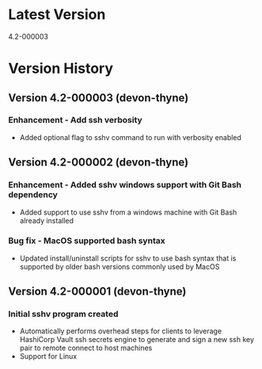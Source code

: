 # Latest Version
4.2-000003

# Version History

## Version 4.2-000003 (devon-thyne)
### Enhancement - Add ssh verbosity
* Added optional flag to sshv command to run with verbosity enabled

## Version 4.2-000002 (devon-thyne)
### Enhancement - Added sshv windows support with Git Bash dependency
* Added support to use sshv from a windows machine with Git Bash already installed

### Bug fix - MacOS supported bash syntax
* Updated install/uninstall scripts for sshv to use bash syntax that is supported by older bash versions commonly used by MacOS

## Version 4.2-000001 (devon-thyne)
### Initial sshv program created
* Automatically performs overhead steps for clients to leverage HashiCorp Vault ssh secrets engine to generate and sign a new ssh key pair to remote connect to host machines
* Support for Linux

